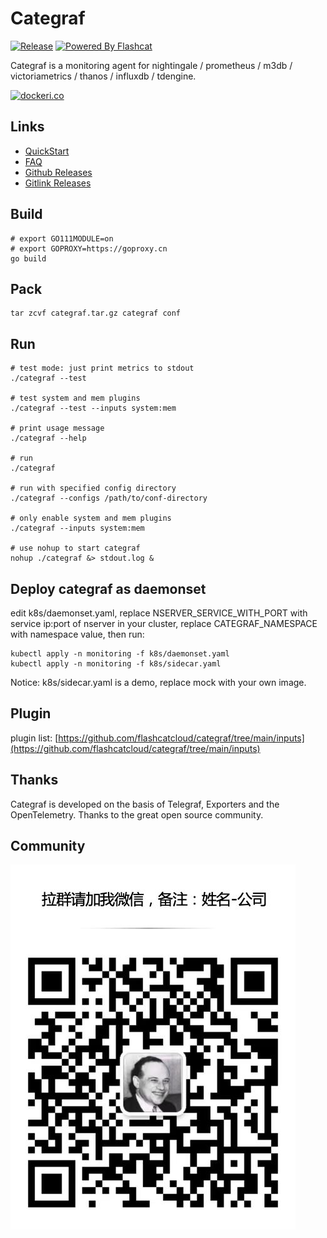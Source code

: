 # Categraf
[![Release](https://github.com/flashcatcloud/categraf/workflows/Release/badge.svg)](https://github.com/flashcatcloud/categraf/actions?query=workflow%3ARelease)
[![Powered By Flashcat](https://img.shields.io/badge/Powered%20By-Flashcat-red)](https://flashcat.cloud/)

Categraf is a monitoring agent for nightingale / prometheus / m3db / victoriametrics / thanos / influxdb / tdengine.

[![dockeri.co](https://dockeri.co/image/flashcatcloud/categraf)](https://hub.docker.com/r/flashcatcloud/categraf/)

## Links

- [QuickStart](https://www.gitlink.org.cn/flashcat/categraf/wiki/QuickStart)
- [FAQ](https://www.gitlink.org.cn/flashcat/categraf/wiki/FAQ)
- [Github Releases](https://github.com/flashcatcloud/categraf/releases)
- [Gitlink Releases](https://www.gitlink.org.cn/flashcat/categraf/releases)

## Build

```shell
# export GO111MODULE=on
# export GOPROXY=https://goproxy.cn
go build
```

## Pack

```shell
tar zcvf categraf.tar.gz categraf conf
```


## Run

```shell
# test mode: just print metrics to stdout
./categraf --test

# test system and mem plugins
./categraf --test --inputs system:mem

# print usage message
./categraf --help

# run
./categraf

# run with specified config directory
./categraf --configs /path/to/conf-directory

# only enable system and mem plugins
./categraf --inputs system:mem

# use nohup to start categraf
nohup ./categraf &> stdout.log &
```


## Deploy categraf as daemonset

edit k8s/daemonset.yaml, replace NSERVER_SERVICE_WITH_PORT with service ip:port of nserver in your cluster, replace CATEGRAF_NAMESPACE with namespace value, then run:

```shell
kubectl apply -n monitoring -f k8s/daemonset.yaml
kubectl apply -n monitoring -f k8s/sidecar.yaml
```
Notice: k8s/sidecar.yaml is a demo, replace mock with your own image.


## Plugin

plugin list: [https://github.com/flashcatcloud/categraf/tree/main/inputs](https://github.com/flashcatcloud/categraf/tree/main/inputs)


## Thanks

Categraf is developed on the basis of Telegraf, Exporters and the OpenTelemetry. Thanks to the great open source community.

## Community

![](doc/laqun.jpeg)
